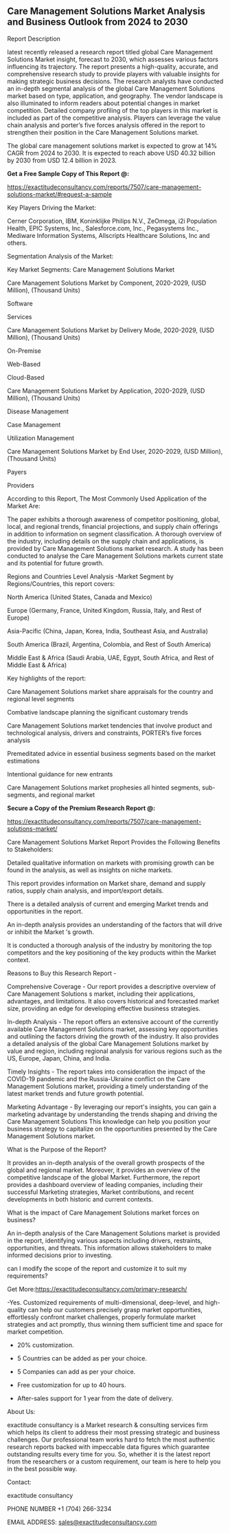 ## Care Management Solutions Market Analysis and Business Outlook from 2024 to 2030

Report Description

latest recently released a research report titled global Care Management Solutions Market insight, forecast to 2030, which assesses various factors influencing its trajectory. The report presents a high-quality, accurate, and comprehensive research study to provide players with valuable insights for making strategic business decisions. The research analysts have conducted an in-depth segmental analysis of the global Care Management Solutions market based on type, application, and geography. The vendor landscape is also illuminated to inform readers about potential changes in market competition. Detailed company profiling of the top players in this market is included as part of the competitive analysis. Players can leverage the value chain analysis and porter’s five forces analysis offered in the report to strengthen their position in the Care Management Solutions market.

The global care management solutions market is expected to grow at 14% CAGR from 2024 to 2030. It is expected to reach above USD 40.32 billion by 2030 from USD 12.4 billion in 2023.

**Get a Free Sample Copy of This Report @:**

https://exactitudeconsultancy.com/reports/7507/care-management-solutions-market/#request-a-sample

Key Players Driving the Market:

Cerner Corporation, IBM, Koninklijke Philips N.V., ZeOmega, i2i Population Health, EPIC Systems, Inc., Salesforce.com, Inc., Pegasystems Inc., Mediware Information Systems, Allscripts Healthcare Solutions, Inc and others.

Segmentation Analysis of the Market:

Key Market Segments: Care Management Solutions Market

Care Management Solutions Market by Component, 2020-2029, (USD Million), (Thousand Units)

Software

Services

Care Management Solutions Market by Delivery Mode, 2020-2029, (USD Million), (Thousand Units)

On-Premise

Web-Based

Cloud-Based

Care Management Solutions Market by Application, 2020-2029, (USD Million), (Thousand Units)

Disease Management

Case Management

Utilization Management

Care Management Solutions Market by End User, 2020-2029, (USD Million), (Thousand Units)

Payers

Providers

According to this Report, The Most Commonly Used Application of the Market Are:

The paper exhibits a thorough awareness of competitor positioning, global, local, and regional trends, financial projections, and supply chain offerings in addition to information on segment classification. A thorough overview of the industry, including details on the supply chain and applications, is provided by Care Management Solutions market research. A study has been conducted to analyse the Care Management Solutions markets current state and its potential for future growth.

Regions and Countries Level Analysis -Market Segment by Regions/Countries, this report covers:

North America (United States, Canada and Mexico)

Europe (Germany, France, United Kingdom, Russia, Italy, and Rest of Europe)

Asia-Pacific (China, Japan, Korea, India, Southeast Asia, and Australia)

South America (Brazil, Argentina, Colombia, and Rest of South America)

Middle East & Africa (Saudi Arabia, UAE, Egypt, South Africa, and Rest of Middle East & Africa)

Key highlights of the report:

Care Management Solutions market share appraisals for the country and regional level segments

Combative landscape planning the significant customary trends

Care Management Solutions market tendencies that involve product and technological analysis, drivers and constraints, PORTER’s five forces analysis

Premeditated advice in essential business segments based on the market estimations

Intentional guidance for new entrants

Care Management Solutions market prophesies all hinted segments, sub-segments, and regional market

**Secure a Copy of the Premium Research Report @:**

https://exactitudeconsultancy.com/reports/7507/care-management-solutions-market/

Care Management Solutions Market Report Provides the Following Benefits to Stakeholders:

Detailed qualitative information on markets with promising growth can be found in the analysis, as well as insights on niche markets.

This report provides information on Market share, demand and supply ratios, supply chain analysis, and import/export details.

There is a detailed analysis of current and emerging Market trends and opportunities in the report.

An in-depth analysis provides an understanding of the factors that will drive or inhibit the Market 's growth.

It is conducted a thorough analysis of the industry by monitoring the top competitors and the key positioning of the key products within the Market context.

Reasons to Buy this Research Report -

Comprehensive Coverage - Our report provides a descriptive overview of Care Management Solutions s market, including their applications, advantages, and limitations. It also covers historical and forecasted market size, providing an edge for developing effective business strategies.

In-depth Analysis - The report offers an extensive account of the currently available Care Management Solutions market, assessing key opportunities and outlining the factors driving the growth of the industry. It also provides a detailed analysis of the global Care Management Solutions market by value and region, including regional analysis for various regions such as the US, Europe, Japan, China, and India.

Timely Insights - The report takes into consideration the impact of the COVID-19 pandemic and the Russia-Ukraine conflict on the Care Management Solutions market, providing a timely understanding of the latest market trends and future growth potential.

Marketing Advantage - By leveraging our report's insights, you can gain a marketing advantage by understanding the trends shaping and driving the Care Management Solutions This knowledge can help you position your business strategy to capitalize on the opportunities presented by the Care Management Solutions market.

What is the Purpose of the Report?

It provides an in-depth analysis of the overall growth prospects of the global and regional market. Moreover, it provides an overview of the competitive landscape of the global Market. Furthermore, the report provides a dashboard overview of leading companies, including their successful Marketing strategies, Market contributions, and recent developments in both historic and current contexts.

What is the impact of Care Management Solutions market forces on business?

An in-depth analysis of the Care Management Solutions market is provided in the report, identifying various aspects including drivers, restraints, opportunities, and threats. This information allows stakeholders to make informed decisions prior to investing.

can I modify the scope of the report and customize it to suit my requirements?

Get More:https://exactitudeconsultancy.com/primary-research/

-Yes. Customized requirements of multi-dimensional, deep-level, and high-quality can help our customers precisely grasp market opportunities, effortlessly confront market challenges, properly formulate market strategies and act promptly, thus winning them sufficient time and space for market competition.

- 20% customization.

- 5 Countries can be added as per your choice.

- 5 Companies can add as per your choice.

- Free customization for up to 40 hours.

- After-sales support for 1 year from the date of delivery.

About Us:

exactitude consultancy is a Market research & consulting services firm which helps its client to address their most pressing strategic and business challenges. Our professional team works hard to fetch the most authentic research reports backed with impeccable data figures which guarantee outstanding results every time for you. So, whether it is the latest report from the researchers or a custom requirement, our team is here to help you in the best possible way.

Contact:

exactitude consultancy

PHONE NUMBER +1 (704) 266-3234

EMAIL ADDRESS: sales@exactitudeconsultancy.com
